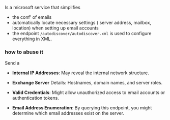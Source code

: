 Is a microsoft service that simplifies 
- the conf' of emails
- automatically locate necessary settings ( server address, mailbox, location) when setting up email accounts
- the endpoint `/autodiscover/autodiscover.xml` is used to configure everything in XML.


### how to abuse it
Send a 
- **Internal IP Addresses**: May reveal the internal network structure.

- **Exchange Server** Details: Hostnames, domain names, and server roles.

- **Valid Credentials**: Might allow unauthorized access to email accounts or authentication tokens.

- **Email Address Enumeration**: By querying this endpoint, you might determine which email addresses exist on the server.




